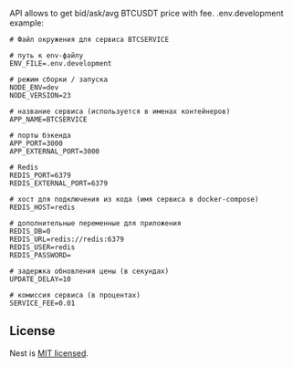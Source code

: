 API allows to get bid/ask/avg BTCUSDT price with fee.
.env.development example:
```
# Файл окружения для сервиса BTCSERVICE

# путь к env-файлу
ENV_FILE=.env.development

# режим сборки / запуска
NODE_ENV=dev
NODE_VERSION=23

# название сервиса (используется в именах контейнеров)
APP_NAME=BTCSERVICE

# порты бэкенда
APP_PORT=3000
APP_EXTERNAL_PORT=3000

# Redis
REDIS_PORT=6379
REDIS_EXTERNAL_PORT=6379

# хост для подключения из кода (имя сервиса в docker-compose)
REDIS_HOST=redis

# дополнительные переменные для приложения
REDIS_DB=0
REDIS_URL=redis://redis:6379
REDIS_USER=redis
REDIS_PASSWORD=

# задержка обновления цены (в секундах)
UPDATE_DELAY=10

# комиссия сервиса (в процентах)
SERVICE_FEE=0.01
```

## License

Nest is [MIT licensed](https://github.com/nestjs/nest/blob/master/LICENSE).
